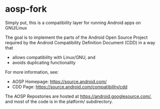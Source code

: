 # aosp-fork
Simply put, this is a compatibility layer for running Android apps on GNU/Linux

The goal is to implement the parts of the Android Open Source Project required by the Android Compatibility Definition Document (CDD) in a way that
- allows compatibility with Linux/GNU, and
- avoids duplicating functionality

For more information, see:
- AOSP Homepage: https://source.android.com/ 
- CDD Page: https://source.android.com/compatibility/cdd 

The AOSP Repostories are hosted at https://android.googlesource.com/, and most of the code is in the platform/ subdirectory.
